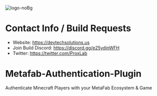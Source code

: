 ![logo-noBg](https://user-images.githubusercontent.com/108033858/229975448-d2c11978-57f3-42b9-8db6-6235b94d080c.png)
# Contact Info / Build Requests
- Website: https://devtechsolutions.us
- Join Build Discord: https://discord.gg/e25ydjnWFH
- Twitter: https://twitter.com/ProxLab

# Metafab-Authentication-Plugin
Authenticate Minecraft Players with your MetaFab Ecosystem & Game
